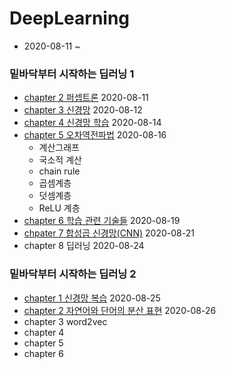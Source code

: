 # DeepLearning

  - 2020-08-11 ~
### 밑바닥부터 시작하는 딥러닝 1
  - [chapter 2 퍼셉트론](https://github.com/KIMDOKYOUNG/DeepLearning/tree/master/chapter2/XOR.ipynb) 2020-08-11
  - [chapter 3 신경망](https://github.com/KIMDOKYOUNG/DeepLearning/tree/master/chapter3/chapter_3.ipynb) 2020-08-12
  - [chapter 4 신경망 학습](https://github.com/KIMDOKYOUNG/DeepLearning/tree/master/chapter4/chapter_4.ipynb) 2020-08-14
  - [chapter 5 오차역전파법](https://github.com/KIMDOKYOUNG/DeepLearning/tree/master/chapter5/backpropagation.ipynb) 2020-08-16
    - 계산그래프
    - 국소적 계산
    - chain rule
    - 곱셈계층
    - 덧셈계층 
    - ReLU 계층
  - [chapter 6 학습 관련 기술들](https://github.com/KIMDOKYOUNG/DeepLearning/tree/master/chapter6/chapter_6.ipynb) 2020-08-19
  - [chpater 7 합성곱 신경망(CNN)](https://github.com/KIMDOKYOUNG/DeepLearning/tree/master/chapter7/chapter_7.ipynb) 2020-08-21
  - chapter 8 딥러닝 2020-08-24

  
### 밑바닥부터 시작하는 딥러닝 2
  - [chapter 1 신경망 복습](https://github.com/KIMDOKYOUNG/DeepLearning/tree/master/2_chapter1/chapter1.ipynb) 2020-08-25 
  - [chapter 2 자연어와 단어의 분산 표현](https://github.com/KIMDOKYOUNG/DeepLearning/tree/master/2_chapter2/chapter2.ipynb) 2020-08-26
  - chapter 3 word2vec
  - chapter 4
  - chapter 5
  - chapter 6 


